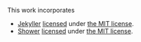 This work incorporates

+ [Jekyller](https://github.com/shower/jekyller/) [licensed](https://github.com/shower/jekyller/blob/gh-pages/License.md) under [the MIT license](https://opensource.org/licenses/MIT).
+ [Shower](https://github.com/shower/shower) [licensed](https://github.com/shower/shower/blob/master/LICENSE.md) under [the MIT license](https://opensource.org/licenses/MIT).
